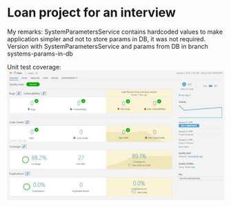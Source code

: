 # Loan project for an interview

My remarks:
SystemParametersService contains hardcoded values to make application simpler and not to store params in DB, it was not required.
Version with SystemParametersService and params from DB in branch systems-params-in-db


Unit test coverage:
![alt text](https://github.com/kacper-j-ostrowski/loan/blob/develop/test_coverage.PNG)